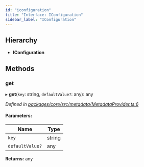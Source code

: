 ```yaml
---
id: "iconfiguration"
title: "Interface: IConfiguration"
sidebar_label: "IConfiguration"
---
```


## Hierarchy

* **IConfiguration**

## Methods

### get

▸ **get**(`key`: string, `defaultValue?`: any): any

*Defined in [packages/core/src/metadata/MetadataProvider.ts:6](https://github.com/mikro-orm/mikro-orm/blob/18b580bb42/packages/core/src/metadata/MetadataProvider.ts#L6)*

#### Parameters:

Name | Type |
------ | ------ |
`key` | string |
`defaultValue?` | any |

**Returns:** any
